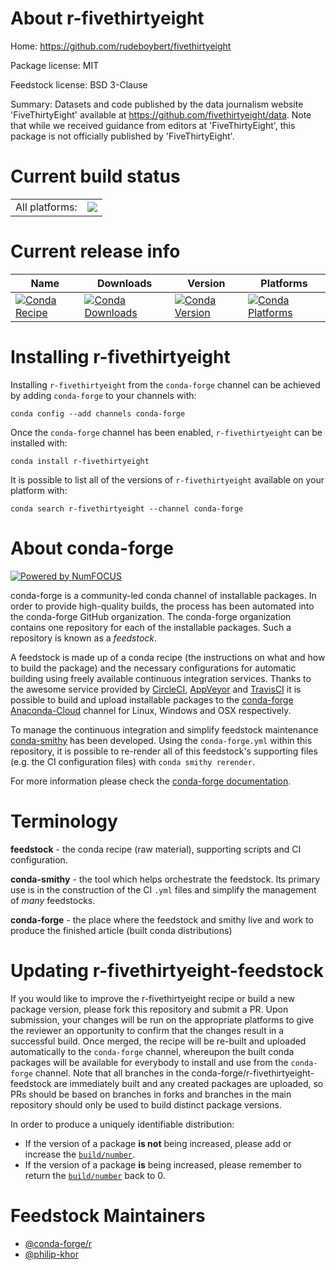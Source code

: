 About r-fivethirtyeight
=======================

Home: https://github.com/rudeboybert/fivethirtyeight

Package license: MIT

Feedstock license: BSD 3-Clause

Summary: Datasets and code published by the data journalism website  'FiveThirtyEight' available at <https://github.com/fivethirtyeight/data>.  Note that while we received guidance from editors at 'FiveThirtyEight', this  package is not officially published by 'FiveThirtyEight'.



Current build status
====================


<table><tr><td>All platforms:</td>
    <td>
      <a href="https://dev.azure.com/conda-forge/feedstock-builds/_build/latest?definitionId=2411&branchName=master">
        <img src="https://dev.azure.com/conda-forge/feedstock-builds/_apis/build/status/r-fivethirtyeight-feedstock?branchName=master">
      </a>
    </td>
  </tr>
</table>

Current release info
====================

| Name | Downloads | Version | Platforms |
| --- | --- | --- | --- |
| [![Conda Recipe](https://img.shields.io/badge/recipe-r--fivethirtyeight-green.svg)](https://anaconda.org/conda-forge/r-fivethirtyeight) | [![Conda Downloads](https://img.shields.io/conda/dn/conda-forge/r-fivethirtyeight.svg)](https://anaconda.org/conda-forge/r-fivethirtyeight) | [![Conda Version](https://img.shields.io/conda/vn/conda-forge/r-fivethirtyeight.svg)](https://anaconda.org/conda-forge/r-fivethirtyeight) | [![Conda Platforms](https://img.shields.io/conda/pn/conda-forge/r-fivethirtyeight.svg)](https://anaconda.org/conda-forge/r-fivethirtyeight) |

Installing r-fivethirtyeight
============================

Installing `r-fivethirtyeight` from the `conda-forge` channel can be achieved by adding `conda-forge` to your channels with:

```
conda config --add channels conda-forge
```

Once the `conda-forge` channel has been enabled, `r-fivethirtyeight` can be installed with:

```
conda install r-fivethirtyeight
```

It is possible to list all of the versions of `r-fivethirtyeight` available on your platform with:

```
conda search r-fivethirtyeight --channel conda-forge
```


About conda-forge
=================

[![Powered by NumFOCUS](https://img.shields.io/badge/powered%20by-NumFOCUS-orange.svg?style=flat&colorA=E1523D&colorB=007D8A)](http://numfocus.org)

conda-forge is a community-led conda channel of installable packages.
In order to provide high-quality builds, the process has been automated into the
conda-forge GitHub organization. The conda-forge organization contains one repository
for each of the installable packages. Such a repository is known as a *feedstock*.

A feedstock is made up of a conda recipe (the instructions on what and how to build
the package) and the necessary configurations for automatic building using freely
available continuous integration services. Thanks to the awesome service provided by
[CircleCI](https://circleci.com/), [AppVeyor](https://www.appveyor.com/)
and [TravisCI](https://travis-ci.org/) it is possible to build and upload installable
packages to the [conda-forge](https://anaconda.org/conda-forge)
[Anaconda-Cloud](https://anaconda.org/) channel for Linux, Windows and OSX respectively.

To manage the continuous integration and simplify feedstock maintenance
[conda-smithy](https://github.com/conda-forge/conda-smithy) has been developed.
Using the ``conda-forge.yml`` within this repository, it is possible to re-render all of
this feedstock's supporting files (e.g. the CI configuration files) with ``conda smithy rerender``.

For more information please check the [conda-forge documentation](https://conda-forge.org/docs/).

Terminology
===========

**feedstock** - the conda recipe (raw material), supporting scripts and CI configuration.

**conda-smithy** - the tool which helps orchestrate the feedstock.
                   Its primary use is in the construction of the CI ``.yml`` files
                   and simplify the management of *many* feedstocks.

**conda-forge** - the place where the feedstock and smithy live and work to
                  produce the finished article (built conda distributions)


Updating r-fivethirtyeight-feedstock
====================================

If you would like to improve the r-fivethirtyeight recipe or build a new
package version, please fork this repository and submit a PR. Upon submission,
your changes will be run on the appropriate platforms to give the reviewer an
opportunity to confirm that the changes result in a successful build. Once
merged, the recipe will be re-built and uploaded automatically to the
`conda-forge` channel, whereupon the built conda packages will be available for
everybody to install and use from the `conda-forge` channel.
Note that all branches in the conda-forge/r-fivethirtyeight-feedstock are
immediately built and any created packages are uploaded, so PRs should be based
on branches in forks and branches in the main repository should only be used to
build distinct package versions.

In order to produce a uniquely identifiable distribution:
 * If the version of a package **is not** being increased, please add or increase
   the [``build/number``](https://conda.io/docs/user-guide/tasks/build-packages/define-metadata.html#build-number-and-string).
 * If the version of a package **is** being increased, please remember to return
   the [``build/number``](https://conda.io/docs/user-guide/tasks/build-packages/define-metadata.html#build-number-and-string)
   back to 0.

Feedstock Maintainers
=====================

* [@conda-forge/r](https://github.com/conda-forge/r/)
* [@philip-khor](https://github.com/philip-khor/)

